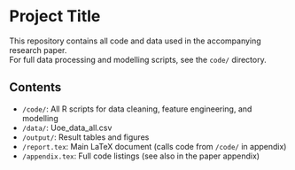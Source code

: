 # Project Title

This repository contains all code and data used in the accompanying research paper.  
For full data processing and modelling scripts, see the `code/` directory.

## Contents

- `/code/`: All R scripts for data cleaning, feature engineering, and modelling
- `/data/`: Uoe_data_all.csv
- `/output/`: Result tables and figures
- `/report.tex`: Main LaTeX document (calls code from `/code/` in appendix)
- `/appendix.tex`: Full code listings (see also in the paper appendix)
